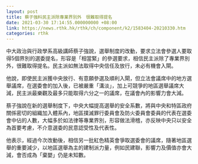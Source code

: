 ```yaml
---
layout: post
title: 蔡子強料民主派除專業界別外　很難取得提名
date: 2021-03-30 17:14:55.000000000 +08:00
link: https://news.rthk.hk/rthk/ch/component/k2/1583404-20210330.htm
categories: rthk
---
```


中大政治與行政學系高級講師蔡子強說，選舉制度的改動，要求立法會參選人要取得5個界別的選委提名，形容是「相當緊」的參選要求，相信民主派除了專業界別外，很難取得提名。民主派如無法取得中央信任及放行，未必有機會入閘。

他說，即使民主派獲中央放行、有意願參選及順利入閘，但立法會議席中的地方選舉議席，在選委會的加入後，已被嚴重「溝淡」，加上可競爭的地區選舉議席大減，民主派最樂觀及最多只能取得六分之一的議席，在議會內的影響力會大減。

蔡子強說在新的選舉制度下，中央大幅提高選舉的安全系數，將與中央和特區政府關係密切的組織加入體系內，地區撲滅罪行委員會及防火委員會委員的代表在選委會中佔的人數，大幅多於如法律等專業界別，形容做法滑稽，亦反映中央只以安全為首要考慮，不介意選委的民意認受性及代表性。

他表示，經過今次改動後，相信另一批紅色精英會爭取選委會的議席，隨著地區選舉的重要減少，以地區選舉為主的建制派力量，例如民建聯，影響力及價值亦會大減，會否成為「棄嬰」仍是未知數。
